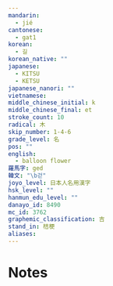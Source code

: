 ```yaml
---
mandarin:
  - jié
cantonese:
  - gat1
korean:
  - 길
korean_native: ""
japanese:
  - KITSU
  - KETSU
japanese_nanori: ""
vietnamese:
middle_chinese_initial: k
middle_chinese_final: et
stroke_count: 10
radical: 木
skip_number: 1-4-6
grade_level: 名
pos: ""
english:
  - balloon flower
羅馬字: ged
韓文: "\b걷"
joyo_level: 日本人名用漢字
hsk_level: ""
hanmun_edu_level: ""
danayo_id: 8490
mc_id: 3762
graphemic_classification: 吉
stand_in: 桔梗
aliases:
---
```


# Notes
